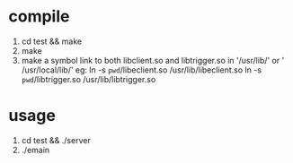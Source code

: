 compile
=======
1. cd test && make
2. make
3. make a symbol link to both libclient.so and libtrigger.so in '/usr/lib/' or '
/usr/local/lib/'  eg:
    ln -s `pwd`/libeclient.so /usr/lib/libeclient.so
    ln -s `pwd`/libtrigger.so /usr/lib/libtrigger.so

usage
=====
1. cd test && ./server
2. ./emain
